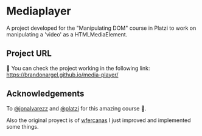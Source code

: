 # Mediaplayer

A project developed for the "Manipulating DOM" course in Platzi to work on manipulating a 'video' as a HTMLMediaElement.

## Project URL

🚀 You can check the project working in the following link: https://brandonargel.github.io/media-player/

## Acknowledgements

To [@jonalvarezz](https://twitter.com/jonalvarezz) and [@platzi](https://twitter.com/platzi) for this amazing course 💚.

Also the original proyect is of [wfercanas](https://github.com/wfercanas/Mediaplayer) I just improved and implemented some things.